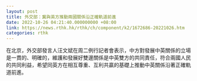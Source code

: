 ```yaml
---
layout: post
title: 外交部：冀與英方推動兩國關係沿正確軌道前進
date: 2022-10-26 04:21:40.000000000 +08:00
link: https://news.rthk.hk/rthk/ch/component/k2/1672686-20221026.htm
categories: rthk
---
```


在北京，外交部發言人汪文斌在周二例行記者會表示，中方對發展中英關係的立場是一貫的、明確的，維護和發展好雙邊關係是中英雙方的共同責任，符合兩國人民的共同利益，希望同英方在相互尊重、互利共贏的基礎上推動中英關係沿著正確軌道前進。
